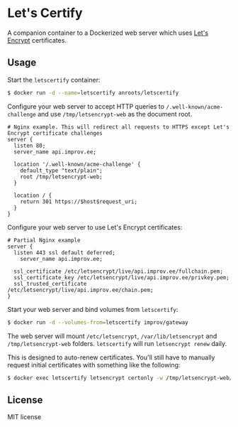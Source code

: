 # Let's Certify

A companion container to a Dockerized web server which uses [Let's Encrypt](https://letsencrypt.org) certificates.

## Usage

Start the `letscertify` container:

```bash
$ docker run -d --name=letscertify anroots/letscertify
```

Configure your web server to accept HTTP queries to `/.well-known/acme-challenge` and use `/tmp/letsencrypt-web` as the document root.

```
# Nginx example. This will redirect all requests to HTTPS except Let's Encrypt certificate challenges
server {
  listen 80;
  server_name api.improv.ee;
  
  location '/.well-known/acme-challenge' {
    default_type "text/plain";
    root /tmp/letsencrypt-web;
  }

  location / {
    return 301 https://$host$request_uri;
  }
}
```

Configure your web server to use Let's Encrypt certificates:

```
# Partial Nginx example
server {
  listen 443 ssl default deferred;
	server_name api.improv.ee;
    
  ssl_certificate /etc/letsencrypt/live/api.improv.ee/fullchain.pem;
  ssl_certificate_key /etc/letsencrypt/live/api.improv.ee/privkey.pem;
  ssl_trusted_certificate /etc/letsencrypt/live/api.improv.ee/chain.pem;
}
```

Start your web server and bind volumes from `letscertify`:

```bash
$ docker run -d --volumes-from=letscertify improv/gateway
```

The web server will mount `/etc/letsencrypt`, `/var/lib/letsencrypt` and `/tmp/letsencrypt-web` folders. `letscertify` will
run `letsencrypt renew` daily.

This is designed to auto-renew certificates. You'll still have to manually request initial certificates with something like the following:

```bash
$ docker exec letscertify letsencrypt certonly -w /tmp/letsencrypt-web/ -d api.improv.ee --agree-tos --email ando@sqroot.eu
```

## License

MIT license